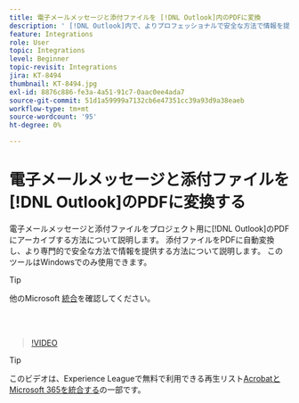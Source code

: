 ```yaml
---
title: 電子メールメッセージと添付ファイルを [!DNL Outlook]内のPDFに変換
description: ' [!DNL Outlook]内で、よりプロフェッショナルで安全な方法で情報を提供する方法について説明します'
feature: Integrations
role: User
topic: Integrations
level: Beginner
topic-revisit: Integrations
jira: KT-8494
thumbnail: KT-8494.jpg
exl-id: 8876c886-fe3a-4a51-91c7-0aac0ee4ada7
source-git-commit: 51d1a59999a7132cb6e47351cc39a93d9a38eaeb
workflow-type: tm+mt
source-wordcount: '95'
ht-degree: 0%

---
```


# 電子メールメッセージと添付ファイルを[!DNL Outlook]のPDFに変換する

電子メールメッセージと添付ファイルをプロジェクト用に[!DNL Outlook]のPDFにアーカイブする方法について説明します。 添付ファイルをPDFに自動変換し、より専門的で安全な方法で情報を提供する方法について説明します。 このツールはWindowsでのみ使用できます。

>[!TIP]
>
>他のMicrosoft [統合](../integrate/integrate-overview.md#microsoft)を確認してください。

<br> 

>[!VIDEO](https://video.tv.adobe.com/v/3409320?quality=12&learn=on&hidetitle=true&captions=jpn)

>[!TIP]
>
>このビデオは、Experience Leagueで無料で利用できる再生リスト[AcrobatとMicrosoft 365を統合する](https://experienceleague.adobe.com/ja/playlists/acrobat-integrate-microsoft-365)の一部です。
